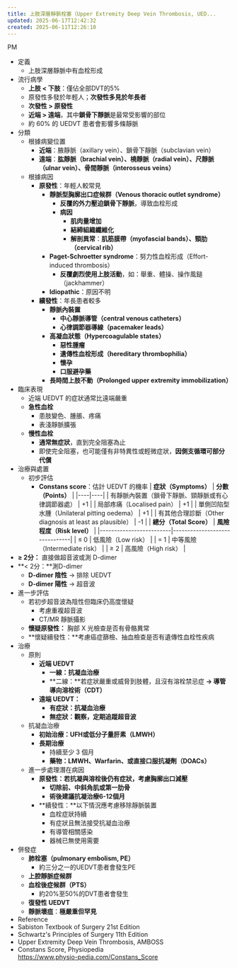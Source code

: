 ```yaml
---
title: 上肢深層靜脈栓塞（Upper Extremity Deep Vein Thrombosis, UED...
updated: 2025-06-17T12:42:32
created: 2025-06-11T12:26:10
---
```


PM
- 定義
  - 上肢深層靜脈中有血栓形成
- 流行病學
  - **上肢 \< 下肢**：僅佔全部DVT的5%
  - 原發性多發於年輕人；**次發性多見於年長者**
  - **次發性 \> 原發性**
  - **近端 \> 遠端**，其中**鎖骨下靜脈**是最常受影響的部位
  - 約 60% 的 UEDVT 患者會影響多條靜脈
- 分類
  - 根據病變位置
    - **近端**：腋靜脈（axillary vein）、鎖骨下靜脈（subclavian vein）
    - **遠端**：**肱靜脈（brachial vein）、橈靜脈（radial vein）、尺靜脈（ulnar vein）、骨間靜脈（interosseus veins）**
  - 根據病因
    - **原發性**：年輕人較常見
      - **靜脈型胸廓出口症候群（Venous thoracic outlet syndrome）**
        - **反覆的外力壓迫鎖骨下靜脈**，導致血栓形成
        - **病因**
          - **肌肉量增加**
          - **結締組織纖維化**
          - **解剖異常**：**肌筋膜帶（myofascial bands）、頸肋（cervical rib）**
      - **Paget-Schroetter syndrome**：努力性血栓形成（Effort-induced thrombosis）
        - **反覆劇烈使用上肢活動**，如：舉重、體操、操作風鎚（jackhammer）
      - **Idiopathic**：原因不明
    - **續發性**：年長患者較多
      - **靜脈內裝置**
        - **中心靜脈導管（central venous catheters）**
        - **心律調節器導線（pacemaker leads）**
      - **高凝血狀態（Hypercoagulable states）**
        - **惡性腫瘤**
        - **遺傳性血栓形成（hereditary thrombophilia）**
        - **懷孕**
        - **口服避孕藥**
      - **長時間上肢不動（Prolonged upper extremity immobilization）**
- 臨床表現
  - 近端 UEDVT 的症狀通常比遠端嚴重
  - **急性血栓**
    - 患肢變色、腫脹、疼痛
    - 表淺靜脈擴張
  - **慢性血栓**
    - **通常無症狀**，直到完全阻塞為止
    - 即使完全阻塞，也可能僅有非特異性或輕微症狀，**因側支循環可部分代償**
- 治療與處置
  - 初步評估
    - **Constans score**：估計 UEDVT 的機率
| **症狀（Symptoms）** | **分數（Points）** |
|----|----|
| 有靜脈內裝置（鎖骨下靜脈、頸靜脈或有心律調節器處） | +1 |
| 局部疼痛（Localised pain） | +1 |
| 單側凹陷型水腫（Unilateral pitting oedema） | +1 |
| 有其他合理診斷（Other diagnosis at least as plausible） | -1 |
| **總分（Total Score）** | **風險程度（Risk level）**    |
|-------------------------|-------------------------------|
| ≤ 0                     | 低風險（Low risk）            |
| = 1                     | 中等風險（Intermediate risk） |
| ≥ 2                     | 高風險（High risk）           |
- **≥ 2分：** 直接做超音波或測 D-dimer
- **\< 2分：**測D-dimer
  - **D-dimer 陰性** → 排除 UEDVT
  - **D-dimer 陽性** → 超音波
- 進一步評估
  - 若初步超音波為陰性但臨床仍高度懷疑
    - 考慮重複超音波
    - CT/MR 靜脈攝影
  - **懷疑原發性：** 胸部 X 光檢查是否有骨骼異常
  - **懷疑續發性：**考慮癌症篩檢、抽血檢查是否有遺傳性血栓性疾病
- 治療
  - 原則
    - **近端 UEDVT**
      - **一線：抗凝血治療**
      - **二線：**若症狀嚴重或威脅到肢體，且沒有溶栓禁忌症 **→ 導管導向溶栓術（CDT）**
    - **遠端 UEDVT：**
      - **有症狀：抗凝血治療**
      - **無症狀：觀察，定期追蹤超音波**
  - 抗凝血治療
    - **初始治療：UFH或低分子量肝素（LMWH）**
    - **長期治療**
      - 持續至少 3 個月
      - **藥物：LMWH、Warfarin、或直接口服抗凝劑（DOACs）**
  - 進一步處理潛在病因
    - **原發性：**若抗凝與溶栓後仍有症狀，考慮**胸廓出口減壓**
      - **切除前、中斜角肌或第一肋骨**
      - **術後建議抗凝治療6-12個月**
    - **續發性：**以下情況應考慮移除靜脈裝置
      - 血栓症狀持續
      - 有症狀且無法接受抗凝血治療
      - 有導管相關感染
      - 器械已無使用需要
- 併發症
  - **肺栓塞（pulmonary embolism, PE）**
    - 約三分之一的UEDVT患者會發生PE
  - **上腔靜脈症候群**
  - **血栓後症候群（PTS）**
    - 約20%至50%的DVT患者會發生
  - **復發性 UEDVT**
  - **靜脈壞疽**：**極嚴重但罕見**
- Reference
- Sabiston Textbook of Surgery 21st Edition
- Schwartz's Principles of Surgery 11th Edition
- Upper Extremity Deep Vein Thrombosis, AMBOSS
- Constans Score, Physiopedia  
  https://www.physio-pedia.com/Constans_Score

